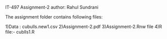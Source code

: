 IT-497 
Assignment-2
author: Rahul Sundrani

The assignment folder contains following files:

1)Data : cubulls.new1.csv
2)Assignment-2.pdf
3)Assignment-2.Rnw file
4)R file:- cublls1.R
